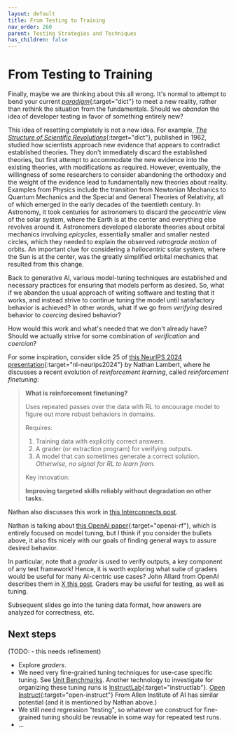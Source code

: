 ```yaml
---
layout: default
title: From Testing to Training
nav_order: 260
parent: Testing Strategies and Techniques
has_children: false
---
```


# From Testing to Training

Finally, maybe we are thinking about this all wrong. It's normal to attempt to bend your current [_paradigm_](https://www.merriam-webster.com/dictionary/paradigm){:target="dict"} to meet a new reality, rather than rethink the situation from the fundamentals. Should we _abandon_ the idea of developer testing in favor of something entirely new?

This idea of resetting completely is not a new idea. For example, [_The Structure of Scientific Revolutions_](https://en.wikipedia.org/wiki/The_Structure_of_Scientific_Revolutions){:target="dict"}, published in 1962, studied how scientists approach new evidence that appears to contradict established theories. They don't immediately discard the established theories, but first attempt to accommodate the new evidence into the existing theories, with modifications as required. However, eventually, the willingness of some researchers to consider abandoning the orthodoxy and the weight of the evidence lead to fundamentally new theories about reality. Examples from Physics include the transition from Newtonian Mechanics to Quantum Mechanics and the Special and General Theories of Relativity, all of which emerged in the early decades of the twentieth century. In Astronomy, it took centuries for astronomers to discard the _geocentric_ view of the solar system, where the Earth is at the center and everything else revolves around it. Astronomers developed elaborate theories about orbital mechanics involving _epicycles_, essentially smaller and smaller nested circles, which they needed to explain the observed _retrograde motion_ of orbits. An important clue for considering a _heliocentric_ solar system, where the Sun is at the center, was the greatly simplified orbital mechanics that resulted from this change.

Back to generative AI, various model-tuning techniques are established and necessary practices for ensuring that models perform as desired. So, what if we abandon the usual approach of writing software and testing that it works, and instead strive to continue tuning the model until satisfactory behavior is achieved? In other words, what if we go from _verifying_ desired behavior to _coercing_ desired behavior?

How would this work and what's needed that we don't already have? Should we actually strive for some combination of _verification_ and _coercion_?

For some inspiration, consider slide 25 of [this NeurIPS 2024 presentation](https://docs.google.com/presentation/d/1LWHbtz74GwKSGYZKyBVUtcyvp8lgYOi5EVpMnVDXBPs/edit#slide=id.p){:target="nl-neurips2024"} by Nathan Lambert, where he discusses a recent evolution of _reinforcement learning_, called _reinforcement finetuning_:

> **What is reinforcement finetuning?**
>
> Uses repeated passes over the data with RL to encourage model to figure out more robust behaviors in domains.
> 
> Requires:
> 
> 1. Training data with explicitly correct answers.
> 1. A grader (or extraction program) for verifying outputs.
> 1. A model that can sometimes generate a correct solution. _Otherwise, no signal for RL to learn from._
>
> Key innovation: 
> 
> **Improving targeted skills reliably without degradation on other tasks.**

Nathan also discusses this work in [this Interconnects post](https://www.interconnects.ai/p/openais-reinforcement-finetuning).

Nathan is talking about [this OpenAI paper](https://openai.com/form/rft-research-program/){:target="openai-rf"}, which is entirely focused on model tuning, but I think if you consider the bullets above, it also fits nicely with our goals of finding general ways to assure desired behavior. 

In particular, note that a _grader_ is used to verify outputs, a key component of any test framework! Hence, it is worth exploring what suite of graders would be useful for many AI-centric use cases? John Allard from OpenAI describes them in [X this post](https://x.com/john__allard/status/1865520756559614090?s=46&mx=2). Graders may be useful for testing, as well as tuning.

Subsequent slides go into the tuning data format, how answers are analyzed for correctness, etc.

## Next steps

(TODO: - this needs refinement)

* Explore _graders_.
* We need very fine-grained tuning techniques for use-case specific tuning. See
[Unit Benchmarks]({{site.baseurl}}/testing-strategies/unit-benchmarks). Another technology to investigate for organizing these tuning runs is [InstructLab](https://instructlab.ai){:target="instructlab"}. [Open Instruct](https://github.com/allenai/open-instruct){:target="open-instruct"} From Allen Institute of AI has similar potential (and it is mentioned by Nathan above.)
* We still need regression "testing", so whatever we construct for fine-grained tuning should be reusable in some way for repeated test runs.
* ...

